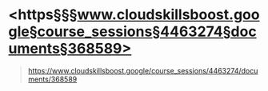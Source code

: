 # <https§§§www.cloudskillsboost.google§course_sessions§4463274§documents§368589>
> <https://www.cloudskillsboost.google/course_sessions/4463274/documents/368589>
